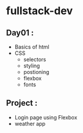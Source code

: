 # fullstack-dev
##  Day01 :
* Basics of html
* CSS
  - selectors
  - styling
  - postioning
  - flexbox
  - fonts

   
## Project :
  - Login page using Flexbox
  - weather app


